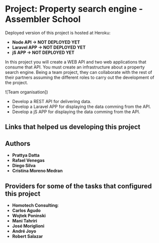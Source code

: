# Project: Property search engine - Assembler School

Deployed version of this project is hosted at Heroku:
* **Node API -> NOT DEPLOYED YET**
* **Laravel APP -> NOT DEPLOYED YET**
* **jS APP -> NOT DEPLOYED YET**

In this project you will create a WEB API and two web applications that consume that API. You must create an infrastructure about a property search engine. Being a team project, they can collaborate with the rest of their partners assuming the different roles to carry out the development of the project.

![Team organisation])

- Develop a REST API for delivering data.
- Develop a Laravel APP for displaying the data comming from the API.
- Develop a jS APP for displaying the data comming from the API.

## Links that helped us developing this project

## Authors
* **Prattya Datta**
* **Rafael Venegas**
* **Diego Silva**
* **Cristina Moreno Medran**

## Providers for some of the tasks that configured this project
* **Homotech Consulting**:
* **Carlos Agudo**
* **Wojtek Poninski**
* **Mani Tahriri**
* **José Moriglioni**
* **André Joyo**
* **Robert Salazar**
